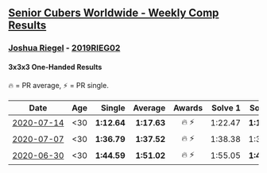 <style>table {white-space: nowrap;}</style>

## [Senior Cubers Worldwide - Weekly Comp Results](/scw-comp/results/)
### [Joshua Riegel](README.md) - [2019RIEG02](https://www.worldcubeassociation.org/persons/2019RIEG02?event=333oh)
#### 3x3x3 One-Handed Results

<span style="white-space: nowrap;">🔥 = PR average</span>, <span style="white-space: nowrap;">⚡ = PR single</span>.

| Date | Age | Single | Average | Awards | Solve 1 | Solve 2 | Solve 3 | Solve 4 | Solve 5 | Video |
| :--: | :--: | --: | --: | :--: | --: | --: | --: | --: | --: | :-- |
| [2020-07-14](../../results/2020-07-14/333oh.md) | <30 | **1:12.64** | **1:17.63** | 🔥 ⚡ | 1:22.47 | **1:12.64** | 1:17.79 | DNS | DNS | [Desktop](https://www.facebook.com/events/1157754364595802/permalink/1161079270929978) / [Mobile](https://m.facebook.com/events/1157754364595802?view=permalink&id=1161079270929978) |
| [2020-07-07](../../results/2020-07-07/333oh.md) | <30 | **1:36.79** | **1:37.52** | 🔥 ⚡ | 1:38.38 | 1:37.38 | **1:36.79** | DNS | DNS | [Desktop](https://www.facebook.com/events/271667090769235/permalink/275653123703965) / [Mobile](https://m.facebook.com/events/271667090769235?view=permalink&id=275653123703965) |
| [2020-06-30](../../results/2020-06-30/333oh.md) | <30 | **1:44.59** | **1:51.02** | 🔥 ⚡ | 1:55.05 | **1:44.59** | 1:53.42 | DNS | DNS | [Desktop](https://www.facebook.com/events/679860472562391/permalink/683525975529174) / [Mobile](https://m.facebook.com/events/679860472562391?view=permalink&id=683525975529174) |


<!-- Global site tag (gtag.js) - Google Analytics -->
<script async src="https://www.googletagmanager.com/gtag/js?id=UA-86348435-3"></script>
<script>window.dataLayer = window.dataLayer || []; function gtag() {dataLayer.push(arguments);} gtag('js', new Date()); gtag('config', 'UA-86348435-3');</script>
